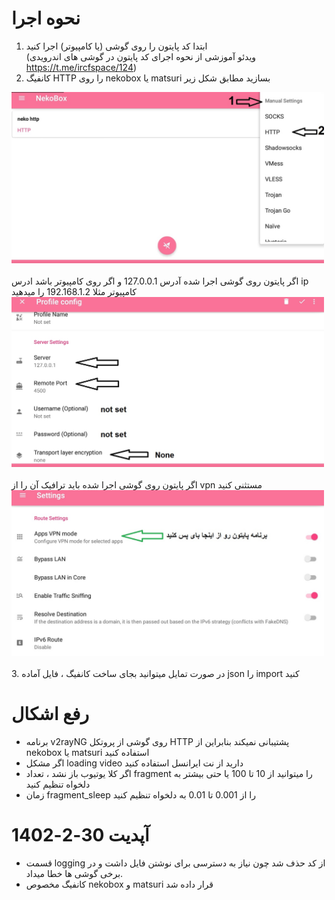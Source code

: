 # نحوه اجرا
1. ابتدا کد پایتون را روی گوشی (یا کامپیوتر) اجرا کنید <br>
(ویدئو آموزشی از نحوه اجرای کد پایتون در گوشی های اندرویدی https://t.me/ircfspace/124)
2. کانفیگ HTTP را روی nekobox یا matsuri بسازید مطابق شکل زیر
 
<img src="/asset/neko_http_menu.jpg?raw=true" width="500" ><br><br>
اگر پایتون روی گوشی اجرا شده آدرس 127.0.0.1 و اگر روی کامپیوتر باشد ادرس ip کامپیوتر مثلا 192.168.1.2 را میدهید<br>
<img src="/asset/neko_http_config.jpg?raw=true" width="500" ><br><br>
اگر پایتون روی گوشی اجرا شده باید ترافیک آن را از vpn مستثنی کنید <br>
<img src="/asset/neko_bypass_app.jpg?raw=true" width="500" ><br><br>
3. در صورت تمایل میتوانید بجای ساخت کانفیگ ، فایل آماده json را import کنید

# رفع اشکال
- برنامه v2rayNG روی گوشی از پروتکل HTTP پشتیبانی نمیکند بنابراین از nekobox یا matsuri استفاده کنید
- اگر مشکل loading video دارید از نت ایرانسل استفاده کنید
- اگر کلا یوتیوب باز نشد ، تعداد fragment را میتوانید از 10 تا 100 یا حتی بیشتر به دلخواه تنظیم کنید
- زمان fragment_sleep را از 0.001 تا 0.01 به دلخواه تنظیم کنید

# آپدیت 30-2-1402
- قسمت logging از کد حذف شد چون نیاز به دسترسی برای نوشتن فایل داشت و در برخی گوشی ها خطا میداد.
- کانفیگ مخصوص nekobox و matsuri قرار داده شد
